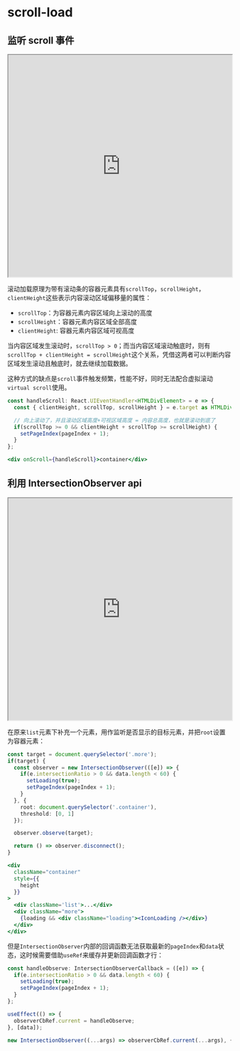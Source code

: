 # scroll-load

## 监听 scroll 事件

<iframe src="https://codesandbox.io/embed/react-scroll-lazyload-onscroll-4ipss8?fontsize=14&hidenavigation=1&theme=dark"
     width="100%"
     height="500"
     title="react-scroll-lazyload-onscroll"
     allow="accelerometer; ambient-light-sensor; camera; encrypted-media; geolocation; gyroscope; hid; microphone; midi; payment; usb; vr; xr-spatial-tracking"
     sandbox="allow-forms allow-modals allow-popups allow-presentation allow-same-origin allow-scripts"
   ></iframe>

滚动加载原理为带有滚动条的容器元素具有`scrollTop`，`scrollHeight`，`clientHeight`这些表示内容滚动区域偏移量的属性：

- `scrollTop`：为容器元素内容区域向上滚动的高度
- `scrollHeight`：容器元素内容区域全部高度
- `clientHeight`: 容器元素内容区域可视高度

当内容区域发生滚动时，`scrollTop > 0`；而当内容区域滚动触底时，则有`scrollTop + clientHeight = scrollHeight`这个关系，凭借这两者可以判断内容区域发生滚动且触底时，就去继续加载数据。

这种方式的缺点是`scroll`事件触发频繁，性能不好，同时无法配合虚拟滚动`virtual scroll`使用。

```typescript
const handleScroll: React.UIEventHandler<HTMLDivElement> = e => {
  const { clientHeight, scrollTop, scrollHeight } = e.target as HTMLDivElement;

  // 向上滚动了，并且滚动区域高度+可视区域高度 = 内容总高度，也就是滚动到底了
  if(scrollTop >= 0 && clientHeight + scrollTop >= scrollHeight) {
    setPageIndex(pageIndex + 1);
  }
};
```

```jsx
<div onScroll={handleScroll}>container</div>
```
## 利用 IntersectionObserver api

<iframe src="https://codesandbox.io/embed/intelligent-albattani-yrujgn?fontsize=14&hidenavigation=1&theme=dark"
     width="100%"
     height="500"
     title="intelligent-albattani-yrujgn"
     allow="accelerometer; ambient-light-sensor; camera; encrypted-media; geolocation; gyroscope; hid; microphone; midi; payment; usb; vr; xr-spatial-tracking"
     sandbox="allow-forms allow-modals allow-popups allow-presentation allow-same-origin allow-scripts"
   ></iframe>

在原来`list`元素下补充一个元素，用作监听是否显示的目标元素，并把`root`设置为容器元素：

```typescript
const target = document.querySelector('.more');
if(target) {
  const observer = new IntersectionObserver(([e]) => {
    if(e.intersectionRatio > 0 && data.length < 60) {
      setLoading(true);
      setPageIndex(pageIndex + 1);
    }
  }, {
    root: document.querySelector('.container'),
    threshold: [0, 1]
  });

  observer.observe(target);

  return () => observer.disconnect();
}
```
```jsx
<div
  className="container"
  style={{
    height
  }}
>
  <div className='list'>...</div>
  <div className="more">
    {loading && <div className="loading"><IconLoading /></div>}
  </div>
</div>
```
但是`IntersectionObserver`内部的回调函数无法获取最新的`pageIndex`和`data`状态，这时候需要借助`useRef`来缓存并更新回调函数才行：

```typescript
const handleObserve: IntersectionObserverCallback = ([e]) => {
  if(e.intersectionRatio > 0 && data.length < 60) {
    setLoading(true);
    setPageIndex(pageIndex + 1);
  }
};

useEffect(() => {
  observerCbRef.current = handleObserve;
}, [data]);

new IntersectionObserver((...args) => observerCbRef.current(...args), { ... });
```